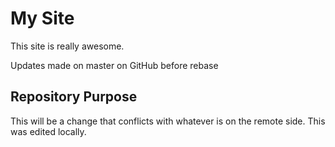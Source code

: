 # My Site

This site is really awesome.

Updates made on master on GitHub before rebase

## Repository Purpose

This will be a change that conflicts
with whatever is on the remote side.
This was edited locally.